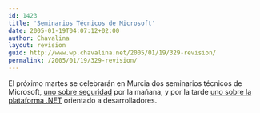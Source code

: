 ```yaml
---
id: 1423
title: 'Seminarios Técnicos de Microsoft'
date: 2005-01-19T04:07:12+02:00
author: Chavalina
layout: revision
guid: http://www.wp.chavalina.net/2005/01/19/329-revision/
permalink: /2005/01/19/329-revision/
---
```

El pr&oacute;ximo martes se celebrarán en Murcia dos seminarios técnicos de Microsoft, <a href="http://www.microsoft.com/spain/technet/jornadas/gira/default.asp#jornadas" target="_blank">uno sobre seguridad</a> por la ma&ntilde;ana, y por la tarde <a href="http://msevents-eu.microsoft.com/cui/EventDetail.aspx?culture=es-ES&#038;EventID=118754225&#038;EventCategory=1" target="_blank">uno sobre la plataforma .NET</a> orientado a desarrolladores.